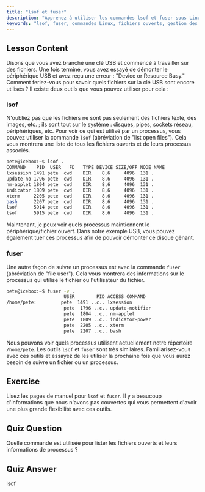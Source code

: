```yaml
---
title: "lsof et fuser"
description: "Apprenez à utiliser les commandes lsof et fuser sous Linux pour identifier les processus utilisant des fichiers. Comprenez les erreurs "Device or Resource Busy" et gérez efficacement les fichiers ouverts."
keywords: "lsof, fuser, commandes Linux, fichiers ouverts, gestion des processus, tutoriel Linux, guide du débutant, périphérique occupé"
---
```


## Lesson Content

Disons que vous avez branché une clé USB et commencé à travailler sur des fichiers. Une fois terminé, vous avez essayé de démonter le périphérique USB et avez reçu une erreur : "Device or Resource Busy." Comment feriez-vous pour savoir quels fichiers sur la clé USB sont encore utilisés ? Il existe deux outils que vous pouvez utiliser pour cela :

### lsof

N'oubliez pas que les fichiers ne sont pas seulement des fichiers texte, des images, etc. ; ils sont tout sur le système : disques, pipes, sockets réseau, périphériques, etc. Pour voir ce qui est utilisé par un processus, vous pouvez utiliser la commande `lsof` (abréviation de "list open files"). Cela vous montrera une liste de tous les fichiers ouverts et de leurs processus associés.

```bash
pete@icebox:~$ lsof .
COMMAND    PID  USER   FD   TYPE DEVICE SIZE/OFF NODE NAME
lxsession 1491 pete  cwd    DIR    8,6     4096  131 .
update-no 1796 pete  cwd    DIR    8,6     4096  131 .
nm-applet 1804 pete  cwd    DIR    8,6     4096  131 .
indicator 1809 pete  cwd    DIR    8,6     4096  131 .
xterm     2205 pete  cwd    DIR    8,6     4096  131 .
bash      2207 pete  cwd    DIR    8,6     4096  131 .
lsof      5914 pete  cwd    DIR    8,6     4096  131 .
lsof      5915 pete  cwd    DIR    8,6     4096  131 .
```

Maintenant, je peux voir quels processus maintiennent le périphérique/fichier ouvert. Dans notre exemple USB, vous pouvez également tuer ces processus afin de pouvoir démonter ce disque gênant.

### fuser

Une autre façon de suivre un processus est avec la commande `fuser` (abréviation de "file user"). Cela vous montrera des informations sur le processus qui utilise le fichier ou l'utilisateur du fichier.

```bash
pete@icebox:~$ fuser -v .
                     USER        PID ACCESS COMMAND
/home/pete:         pete  1491 ..c.. lxsession
                     pete  1796 ..c.. update-notifier
                     pete  1804 ..c.. nm-applet
                     pete  1809 ..c.. indicator-power
                     pete  2205 ..c.. xterm
                     pete  2207 ..c.. bash
```

Nous pouvons voir quels processus utilisent actuellement notre répertoire `/home/pete`. Les outils `lsof` et `fuser` sont très similaires. Familiarisez-vous avec ces outils et essayez de les utiliser la prochaine fois que vous aurez besoin de suivre un fichier ou un processus.

## Exercise

Lisez les pages de manuel pour `lsof` et `fuser`. Il y a beaucoup d'informations que nous n'avons pas couvertes qui vous permettent d'avoir une plus grande flexibilité avec ces outils.

## Quiz Question

Quelle commande est utilisée pour lister les fichiers ouverts et leurs informations de processus ?

## Quiz Answer

lsof
